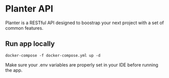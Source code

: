 # Planter API
Planter is a RESTful API designed to boostrap your next project with a set of common features.

## Run app locally
`docker-compose -f docker-compose.yml up -d`

Make sure your .env variables are properly set in your IDE before running the app.